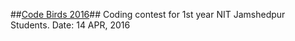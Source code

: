 ##[Code Birds 2016](https://www.hackerearth.com/code-e-begin/)##
Coding contest for 1st year NIT Jamshedpur Students.
Date: 14 APR, 2016
